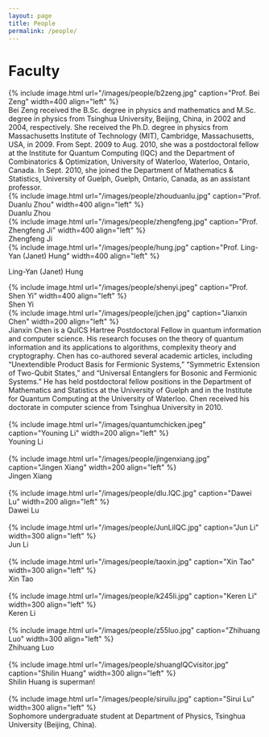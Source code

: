 ```yaml
---
layout: page
title: People
permalink: /people/
---
```


# Faculty



<div id="container">
<div id="photo">
{% include image.html url="/images/people/b2zeng.jpg" caption="Prof. Bei Zeng" width=400 align="left" %}
</div>
<div id="content">
Bei Zeng received the B.Sc. degree in physics and mathematics and M.Sc. degree in physics from Tsinghua University, Beijing, China, in 2002 and 2004, respectively. She received the Ph.D. degree in physics from Massachusetts Institute of Technology (MIT), Cambridge, Massachusetts, USA, in 2009. From Sept. 2009 to Aug. 2010, she was a postdoctoral fellow at the Institute for Quantum Computing (IQC) and the Department of Combinatorics & Optimization, University of Waterloo, Waterloo, Ontario, Canada. In Sept. 2010, she joined the Department of Mathematics & Statistics, University of Guelph, Guelph, Ontario, Canada, as an assistant professor.

</div>
</div>



<div id="container">
<div id="photo">
{% include image.html url="/images/people/zhouduanlu.jpg" caption="Prof. Duanlu Zhou" width=400 align="left" %}
</div>
<div id="content">
Duanlu Zhou

</div>
</div>



<div id="container">
<div id="photo">
{% include image.html url="/images/people/zhengfeng.jpg" caption="Prof. Zhengfeng Ji" width=400 align="left" %}
</div>
<div id="content">
Zhengfeng Ji

</div>
</div>



<div id="container">
<div id="photo">
{% include image.html url="/images/people/hung.jpg" caption="Prof. Ling-Yan (Janet) Hung" width=400 align="left" %}
</div>
<div id="content">

Ling-Yan (Janet) Hung

</div>
</div>



<div id="container">
<div id="photo">
{% include image.html url="/images/people/shenyi.jpeg" caption="Prof. Shen Yi" width=400 align="left" %}
</div>
<div id="content">
Shen Yi

</div>
</div>





<div id="container">
<div id="photo">
{% include image.html url="/images/people/jchen.jpg" caption="Jianxin Chen" width=200 align="left" %}
</div>
<div id="content">
Jianxin Chen is a QuICS Hartree Postdoctoral Fellow in quantum information and computer science. His research focuses on the theory of quantum information and its applications to algorithms, complexity theory and cryptography. Chen has co-authored several academic articles, including “Unextendible Product Basis for Fermionic Systems,” “Symmetric Extension of Two-Qubit States,” and “Universal Entanglers for Bosonic and Fermionic Systems.” He has held postdoctoral fellow positions in the Department of Mathematics and Statistics at the University of Guelph and in the Institute for Quantum Computing at the University of Waterloo. Chen received his doctorate in computer science from Tsinghua University in 2010.
</div>
</div>
<br>



<div id="container">
<div id="photo">
{% include image.html url="/images/quantumchicken.jpeg" caption="Youning Li" width=200 align="left" %}
</div>
<div id="content">
Youning Li
</div>
</div>
<br>

<div id="container">
<div id="photo">
{% include image.html url="/images/people/jingenxiang.jpg" caption="Jingen Xiang" width=200 align="left" %}
</div>
<div id="content">
Jingen Xiang
</div>
</div>
<br>

<div id="container">
<div id="photo">
{% include image.html url="/images/people/dlu.IQC.jpg" caption="Dawei Lu" width=200 align="left" %}
</div>
<div id="content">
Dawei Lu
</div>
</div>
<br>

<div id="container">
<div id="photo">
{% include image.html url="/images/people/JunLiIQC.jpg" caption="Jun Li" width=300 align="left" %}
</div>
<div id="content">
Jun Li
</div>
</div>
<br>



<div id="container">
<div id="photo">
{% include image.html url="/images/people/taoxin.jpg" caption="Xin Tao" width=300 align="left" %}
</div>
<div id="content">
Xin Tao
</div>
</div>
<br>



<div id="container">
<div id="photo">
{% include image.html url="/images/people/k245li.jpg" caption="Keren Li" width=300 align="left" %}
</div>
<div id="content">
Keren Li
</div>
</div>
<br>

<div id="container">
<div id="photo">
{% include image.html url="/images/people/z55luo.jpg" caption="Zhihuang Luo" width=300 align="left" %}
</div>
<div id="content">
Zhihuang Luo
</div>
</div>
<br>

<div id="container">
<div id="photo">
{% include image.html url="/images/people/shuangIQCvisitor.jpg" caption="Shilin Huang" width=300 align="left" %}
</div>
<div id="content">
Shilin Huang is superman!
</div>
</div>
<br>



<div id="container">
<div id="photo">
{% include image.html url="/images/people/siruilu.jpg" caption="Sirui Lu" width=300 align="left" %}
</div>
<div id="content">
Sophomore undergraduate student at Department of Physics, Tsinghua University (Beijing, China).
</div>
</div>
<br>









